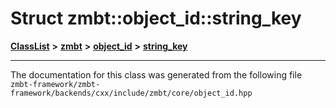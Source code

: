 

# Struct zmbt::object\_id::string\_key



[**ClassList**](annotated.md) **>** [**zmbt**](namespacezmbt.md) **>** [**object\_id**](classzmbt_1_1object__id.md) **>** [**string\_key**](structzmbt_1_1object__id_1_1string__key.md)







































































------------------------------
The documentation for this class was generated from the following file `zmbt-framework/zmbt-framework/backends/cxx/include/zmbt/core/object_id.hpp`

